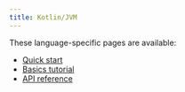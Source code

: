 ```yaml
---
title: Kotlin/JVM
---
```


These language-specific pages are available:

- [Quick start](quickstart)
- [Basics tutorial](basics)
- [API reference](https://javadocs.dev/io.grpc/grpc-kotlin-stub/latest)
